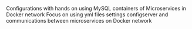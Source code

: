 Configurations with hands on using MySQL containers of Microservices in Docker network 
Focus on using yml files settings configserver and communications between microservices on Docker network
